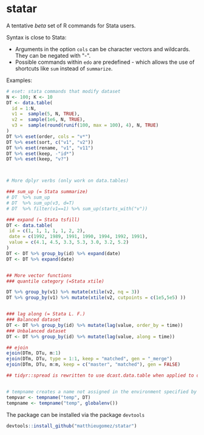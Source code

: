 statar
======

A tentative *beta* set of R commands for Stata users. 

Syntax is close to Stata:
- Arguments in the option `cols` can be character vectors and wildcards. They can be negated with "-". 
- Possible commands within `edo` are predefined - which allows the use of shortcuts like `sum` instead of `summarize`.


Examples:
````R
# eset: stata commands that modify dataset
N <- 100; K <- 10
DT <- data.table(
  id = 1:N,
  v1 =  sample(5, N, TRUE),
  v2 =  sample(1e6, N, TRUE),
  v3 =  sample(round(runif(100, max = 100), 4), N, TRUE)
)
DT %>% eset(order, cols = "v*")
DT %>% eset(sort, c("v1", "v2"))
DT %>% eset(rename, "v1", "v11")
DT %>% eset(keep, -"id*")
DT %>% eset(keep, "v?")



# More dplyr verbs (only work on data.tables)

### sum_up (= Stata summarize)
# DT  %>% sum_up
# DT  %>% sum_up(v3, d=T)
# DT  %>% filter(v1==1) %>% sum_up(starts_with("v"))

### expand (= Stata tsfill)
DT <- data.table(
 id = c(1, 1, 1, 1, 1, 2, 2),
 date = c(1992, 1989, 1991, 1990, 1994, 1992, 1991),
 value = c(4.1, 4.5, 3.3, 5.3, 3.0, 3.2, 5.2)
)
DT <- DT %>% group_by(id) %>% expand(date)
DT <- DT %>% expand(date)


## More vector functions 
### quantile category (=Stata xtile)

DT %>% group_by(v1) %>% mutate(xtile(v2, nq = 3))
DT %>% group_by(v1) %>% mutate(xtile(v2, cutpoints = c(1e5,5e5) ))


### lag along (= Stata L. F.)
### Balanced dataset
DT <- DT %>% group_by(id) %>% mutate(lag(value, order_by = time))
### Unbalanced dataset
DT <- DT %>% group_by(id) %>% mutate(lag(value, along = time))

## ejoin 
ejoin(DTm, DTu, m:1)
ejoin(DTm, DTu, type = 1:1, keep = "matched", gen = "_merge")
ejoin(DTm, DTu, m:m, keep = c("master", "matched"), gen = FALSE)

## tidyr::spread is rewritten to use dcast.data.table when applied to data.tables, which makes it more memory efficient


# tempname creates a name not assigned in the environment specified by the second variable
tempvar <- tempname("temp", DT)
tempname <- tempname("temp", globalenv())
````

The package can be installed via the package `devtools`

````R
devtools::install_github("matthieugomez/statar")
````
